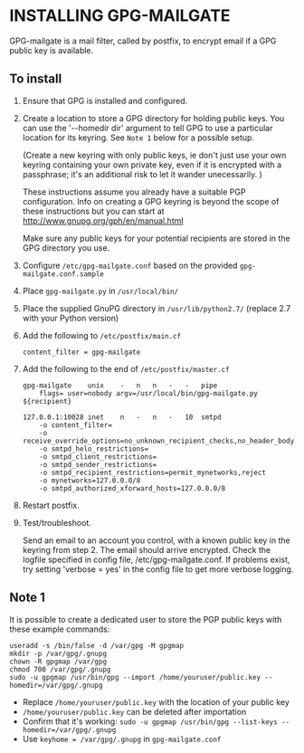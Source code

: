 INSTALLING GPG-MAILGATE
=======================

GPG-mailgate is a mail filter, called by postfix, to encrypt email if
a GPG public key is available.


To install
----------



 1. Ensure that GPG is installed and configured.
 2. Create a location to store a GPG directory for holding public keys.  You can use
    the '--homedir dir' argument to tell GPG to use a particular location for its keyring.
    See `Note 1` below for a possible setup.

    (Create a new keyring with only public keys, ie don't just use your own keyring
    containing your own private key, even if it is encrypted with a passphrase; it's
    an additional risk to let it wander unecessarily. )

    These instructions assume you already have a suitable PGP configuration.
    Info on creating a GPG keyring is beyond the scope of these instructions
    but you can start at http://www.gnupg.org/gph/en/manual.html

    Make sure any public keys for your potential recipients are
    stored in the GPG directory you use.
 3. Configure `/etc/gpg-mailgate.conf` based on the provided
    `gpg-mailgate.conf.sample`
 4. Place `gpg-mailgate.py` in `/usr/local/bin/`
 5. Place the supplied GnuPG directory in `/usr/lib/python2.7/` (replace 2.7 with your
    Python version)
 6. Add the following to `/etc/postfix/main.cf`

        content_filter = gpg-mailgate

 7. Add the following to the end of `/etc/postfix/master.cf`

        gpg-mailgate    unix    -   n   n   -   -   pipe
            flags= user=nobody argv=/usr/local/bin/gpg-mailgate.py ${recipient}

        127.0.0.1:10028 inet    n   -   n   -   10  smtpd
            -o content_filter=
            -o receive_override_options=no_unknown_recipient_checks,no_header_body_checks
            -o smtpd_helo_restrictions=
            -o smtpd_client_restrictions=
            -o smtpd_sender_restrictions=
            -o smtpd_recipient_restrictions=permit_mynetworks,reject
            -o mynetworks=127.0.0.0/8
            -o smtpd_authorized_xforward_hosts=127.0.0.0/8
 8. Restart postfix.
 9. Test/troubleshoot.

    Send an email to an account you control, with a known public key in
    the keyring from step 2.  The email should arrive encrypted.  Check
    the logfile specified in config file, /etc/gpg-mailgate.conf.  If
    problems exist, try setting 'verbose = yes' in the config file to get
    more verbose logging.


## Note 1

It is possible to create a dedicated user to store the PGP public keys with
these example commands:

    useradd -s /bin/false -d /var/gpg -M gpgmap
    mkdir -p /var/gpg/.gnupg
    chown -R gpgmap /var/gpg
    chmod 700 /var/gpg/.gnupg
    sudo -u gpgmap /usr/bin/gpg --import /home/youruser/public.key --homedir=/var/gpg/.gnupg

  - Replace `/home/youruser/public.key` with the location of your public key
  - `/home/youruser/public.key` can be deleted after importation
  - Confirm that it's working: `sudo -u gpgmap /usr/bin/gpg --list-keys --homedir=/var/gpg/.gnupg`
  - Use `keyhome = /var/gpg/.gnupg` in `gpg-mailgate.conf`
